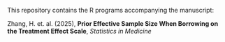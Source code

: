 This repository contains the R programs accompanying the manuscript: 

Zhang, H. et. al. (2025), **Prior Effective Sample Size When Borrowing on the Treatment Effect Scale**, *Statistics in Medicine*
